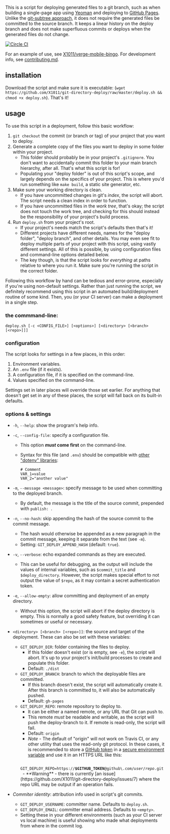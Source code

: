 This is a script for deploying generated files to a git branch, such as when building a single-page app using [Yeoman](http://yeoman.io) and deploying to [GitHub Pages](http://pages.github.com). Unlike the [git-subtree approach](https://github.com/yeoman/yeoman.io/blob/source/app/learning/deployment.md#git-subtree-command), it does not require the generated files be committed to the source branch. It keeps a linear history on the deploy branch and does not make superfluous commits or deploys when the generated files do not change.

[![Circle CI](https://circleci.com/gh/X1011/git-directory-deploy.svg?style=svg)](https://circleci.com/gh/X1011/git-directory-deploy)

For an example of use, see [X1011/verge-mobile-bingo](https://github.com/X1011/verge-mobile-bingo). For development info, see [contributing.md](contributing.md).

## installation

Download the script and make sure it is executable: (`wget https://github.com/X1011/git-directory-deploy/raw/master/deploy.sh && chmod +x deploy.sh`). That's it!

## usage

To use this script in a deployment, follow this basic workflow:

1. `git checkout` the commit (or branch or tag) of your project that you want to deploy.
2. Generate a complete copy of the files you want to deploy in some folder within your project.
   - This folder should probably be in your project's `.gitignore`. You don't want to accidentally commit this folder to your main branch hierarchy, after all. That's what this script is for!
   - Populating your "deploy folder" is out of this script's scope, and largely depends on the specifics of your project. This is where you'd run something like `make build`, a static site generator, etc.
3. Make sure your working directory is clean.
   - If you have uncommitted changes in git's _index_, the script will abort. The script needs a clean index in order to function.
   - If you have uncommitted files in the _work tree_, that's okay; the script does not touch the work tree, and checking for this should instead be the responsibility of your project's build process.
4. Run `deploy.sh` from your project's root.
   - If your project's needs match the script's defaults then that's it!
   - Different projects have different needs, names for the "deploy folder", "deploy branch", and other details. You may even see fit to deploy multiple parts of your project with this script, using vastly different settings. All of this is possible, by using configuration files and command-line options detailed below.
   - The key though, is that the script looks for _everything_ at paths relative to where you run it. Make sure you're running the script in the correct folder.

Following this workflow by hand can be tedious and error-prone, especially if you're using non-default settings. Rather than just running the script, we definitely recommend using this script in an automated build/deployment routine of some kind. Then, you (or your CI server) can make a deployment in a single step.

### the commmand-line:

```
deploy.sh [-c <CONFIG_FILE>] [<options>] [<directory> [<branch> [<repo>]]]
```

### configuration

The script looks for settings in a few places, in this order:

 1. Environment variables.
 2. An `.env` file (if it exists).
 3. A configuration file, if it is specified on the command-line.
 4. Values specified on the command-line.
 
Settings set in later places will override those set earlier. For anything that doesn't get set in any of these places, the script will fall back on its built-in defaults.

### options & settings

- `-h`, `--help`: show the program's help info.

- `-c`, `--config-file`: specify a configuration file.
   - This option **_must_ come first** on the command-line.
   - Syntax for this file (and `.env`) should be compatible with [other "dotenv" libraries](https://duckduckgo.com/?q=dotenv): 
   
     ```
     # Comment
     VAR_1=value
     VAR_2="another value"
     ```

- `-m`, `--message <message>`: specify message to be used when committing to the deployed branch.
   - By default, the message is the title of the source commit, prepended with `publish: `.

- `-n`, `--no-hash`: skip appending the hash of the source commit to the commit message.
   - The hash would otherwise be appended as a new paragraph in the commit message, keeping it separate from the text (see `-m`).
   - Setting: `GIT_DEPLOY_APPEND_HASH` (default: `true`).

- `-v`, `--verbose`: echo expanded commands as they are executed.
   - This can be useful for debugging, as the output will include the values of internal variables, such as `$commit_title` and `$deploy_directory`. However, the script makes special effort to not output the value of `$repo`, as it may contain a secret authentication token.

- `-e`, `--allow-empty`: allow committing and deployment of an empty directory.
    - Without this option, the script will abort if the deploy directory is empty. This is normally a good safety feature, but overriding it can sometimes or useful or necessary.

- `<directory> [<branch> [<repo>]]`: the source and target of the deployment. These can also be set with these variables:
   - `GIT_DEPLOY_DIR`: folder containing the files to deploy.
      - If this folder doesn't exist (or is empty, see `-e`), the script will abort. It's up to your project's init/build processes to create and populate this folder.
      - Default: `./dist`
   - `GIT_DEPLOY_BRANCH`: branch to which the deployable files are committed.
      - If this branch doesn't exist, the script will automatically create it. After this branch is committed to, it will also be automatically pushed.
      - Default: `gh-pages`
   - `GIT_DEPLOY_REPO`: remote repository to deploy to.
      - It can be either a named remote, or any URL that Git can push to.
      - This remote _must_ be readable and writable, as the script will push the deploy-branch to it. If remote is read-only, the script will fail.
      - Default: `origin`
      - _Note_ - The default of "origin" will not work on Travis CI, or any other utility that uses the read-only git protocol. In these cases, it is recommended to store a [GitHub token](https://help.github.com/articles/creating-an-access-token-for-command-line-use) in a [secure environment variable](http://docs.travis-ci.com/user/environment-variables/#Secure-Variables) and use it in an HTTPS URL like this:
      <code>
      GIT_DEPLOY_REPO=https://<strong>$GITHUB_TOKEN</strong>@github\.com/<em>user</em>/<em>repo</em>.git
      </code>
      - **Warning** - there is currently [an issue](https://github.com/X1011/git-directory-deploy/issues/7) where the repo URL may be output if an operation fails.

- _Commiter identity_: attribution info used in script's git commits.
   - `GIT_DEPLOY_USERNAME`: committer name. Defaults to `deploy.sh`.
   - `GIT_DEPLOY_EMAIL`: committer email address. Defaults to `<empty>`.
   - Setting these in your different environments (such as your CI server vs local machine) is useful showing who made what deployments from where in the commit log.
